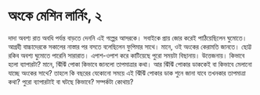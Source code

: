 # অংকে মেশিন লার্নিং, ২

দাদা অবশ্য রাত অবধি পর্যন্ত বাড়তে দেননি এই গল্পের আসরকে। সবাইকে প্রায় জোর করেই পাঠিয়েছিলেন ঘুমোতে। আগ্রহী বাচ্চাদেরকে সকালের নাস্তার পর বসতে বলেছিলেন ফুপিমার সাথে। মানে, ওই অংকের কেরামতি জানতে। ছোট্ট রকিব অবশ্য ঘুমোতে পারেনি সারারাত। এপাশ-ওপাশ করে কাটিয়েছে পুরো সময়টা বিছানায়। উত্তেজনায়। কিভাবে হলো ব্যাপারটা? মানে, ঝিঁঝিঁ পোকা কিভাবে জানলো তাপমাত্রার কথা। আর ঝিঁঝিঁ পোকার ডাককেই বা কিভাবে মেলানো যাচ্ছে অংকের সাথে? তাহলে কি বছরের যেকোনো সময়ে এই ঝিঁঝিঁ পোকার ডাক শুনে জানা যাবে তখনকার তাপমাত্রা কথা? পুরো ব্যাপারটাই বা ঘটছে কিভাবে? সম্পর্কটা কোথায়?

